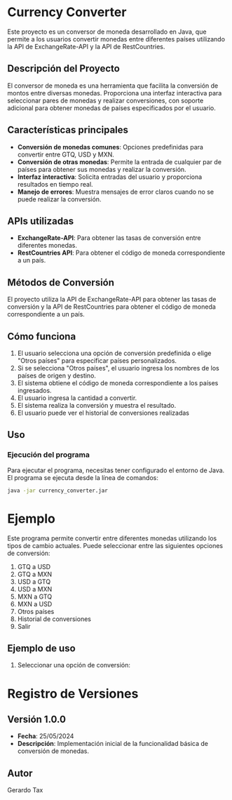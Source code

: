 
# Currency Converter

Este proyecto es un conversor de moneda desarrollado en Java, que permite a los usuarios convertir monedas entre diferentes países utilizando la API de ExchangeRate-API y la API de RestCountries.

## Descripción del Proyecto

El conversor de moneda es una herramienta que facilita la conversión de montos entre diversas monedas. Proporciona una interfaz interactiva para seleccionar pares de monedas y realizar conversiones, con soporte adicional para obtener monedas de países especificados por el usuario.

## Características principales

- **Conversión de monedas comunes**: Opciones predefinidas para convertir entre GTQ, USD y MXN.
- **Conversión de otras monedas**: Permite la entrada de cualquier par de países para obtener sus monedas y realizar la conversión.
- **Interfaz interactiva**: Solicita entradas del usuario y proporciona resultados en tiempo real.
- **Manejo de errores**: Muestra mensajes de error claros cuando no se puede realizar la conversión.

## APIs utilizadas

- **ExchangeRate-API**: Para obtener las tasas de conversión entre diferentes monedas.
- **RestCountries API**: Para obtener el código de moneda correspondiente a un país.

## Métodos de Conversión

El proyecto utiliza la API de ExchangeRate-API para obtener las tasas de conversión y la API de RestCountries para obtener el código de moneda correspondiente a un país.

## Cómo funciona

1. El usuario selecciona una opción de conversión predefinida o elige "Otros países" para especificar países personalizados.
2. Si se selecciona "Otros países", el usuario ingresa los nombres de los países de origen y destino.
3. El sistema obtiene el código de moneda correspondiente a los países ingresados.
4. El usuario ingresa la cantidad a convertir.
5. El sistema realiza la conversión y muestra el resultado.
6. El usuario puede ver el historial de conversiones realizadas

## Uso

### Ejecución del programa

Para ejecutar el programa, necesitas tener configurado el entorno de Java. El programa se ejecuta desde la línea de comandos:

```sh
java -jar currency_converter.jar
```

# Ejemplo

Este programa permite convertir entre diferentes monedas utilizando los tipos de cambio actuales. Puede seleccionar entre las siguientes opciones de conversión:

1. GTQ a USD
2. GTQ a MXN
3. USD a GTQ
4. USD a MXN
5. MXN a GTQ
6. MXN a USD
7. Otros países
8. Historial de conversiones
9. Salir

## Ejemplo de uso

1. Seleccionar una opción de conversión:
   


# Registro de Versiones

## Versión 1.0.0

- **Fecha**: 25/05/2024
- **Descripción**: Implementación inicial de la funcionalidad básica de conversión de monedas.

## Autor

Gerardo Tax

